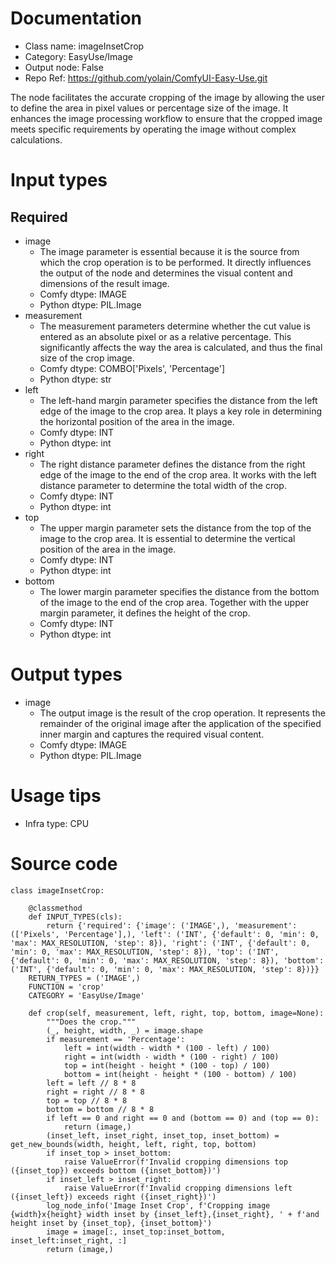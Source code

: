 # Documentation
- Class name: imageInsetCrop
- Category: EasyUse/Image
- Output node: False
- Repo Ref: https://github.com/yolain/ComfyUI-Easy-Use.git

The node facilitates the accurate cropping of the image by allowing the user to define the area in pixel values or percentage size of the image. It enhances the image processing workflow to ensure that the cropped image meets specific requirements by operating the image without complex calculations.

# Input types
## Required
- image
    - The image parameter is essential because it is the source from which the crop operation is to be performed. It directly influences the output of the node and determines the visual content and dimensions of the result image.
    - Comfy dtype: IMAGE
    - Python dtype: PIL.Image
- measurement
    - The measurement parameters determine whether the cut value is entered as an absolute pixel or as a relative percentage. This significantly affects the way the area is calculated, and thus the final size of the crop image.
    - Comfy dtype: COMBO['Pixels', 'Percentage']
    - Python dtype: str
- left
    - The left-hand margin parameter specifies the distance from the left edge of the image to the crop area. It plays a key role in determining the horizontal position of the area in the image.
    - Comfy dtype: INT
    - Python dtype: int
- right
    - The right distance parameter defines the distance from the right edge of the image to the end of the crop area. It works with the left distance parameter to determine the total width of the crop.
    - Comfy dtype: INT
    - Python dtype: int
- top
    - The upper margin parameter sets the distance from the top of the image to the crop area. It is essential to determine the vertical position of the area in the image.
    - Comfy dtype: INT
    - Python dtype: int
- bottom
    - The lower margin parameter specifies the distance from the bottom of the image to the end of the crop area. Together with the upper margin parameter, it defines the height of the crop.
    - Comfy dtype: INT
    - Python dtype: int

# Output types
- image
    - The output image is the result of the crop operation. It represents the remainder of the original image after the application of the specified inner margin and captures the required visual content.
    - Comfy dtype: IMAGE
    - Python dtype: PIL.Image

# Usage tips
- Infra type: CPU

# Source code
```
class imageInsetCrop:

    @classmethod
    def INPUT_TYPES(cls):
        return {'required': {'image': ('IMAGE',), 'measurement': (['Pixels', 'Percentage'],), 'left': ('INT', {'default': 0, 'min': 0, 'max': MAX_RESOLUTION, 'step': 8}), 'right': ('INT', {'default': 0, 'min': 0, 'max': MAX_RESOLUTION, 'step': 8}), 'top': ('INT', {'default': 0, 'min': 0, 'max': MAX_RESOLUTION, 'step': 8}), 'bottom': ('INT', {'default': 0, 'min': 0, 'max': MAX_RESOLUTION, 'step': 8})}}
    RETURN_TYPES = ('IMAGE',)
    FUNCTION = 'crop'
    CATEGORY = 'EasyUse/Image'

    def crop(self, measurement, left, right, top, bottom, image=None):
        """Does the crop."""
        (_, height, width, _) = image.shape
        if measurement == 'Percentage':
            left = int(width - width * (100 - left) / 100)
            right = int(width - width * (100 - right) / 100)
            top = int(height - height * (100 - top) / 100)
            bottom = int(height - height * (100 - bottom) / 100)
        left = left // 8 * 8
        right = right // 8 * 8
        top = top // 8 * 8
        bottom = bottom // 8 * 8
        if left == 0 and right == 0 and (bottom == 0) and (top == 0):
            return (image,)
        (inset_left, inset_right, inset_top, inset_bottom) = get_new_bounds(width, height, left, right, top, bottom)
        if inset_top > inset_bottom:
            raise ValueError(f'Invalid cropping dimensions top ({inset_top}) exceeds bottom ({inset_bottom})')
        if inset_left > inset_right:
            raise ValueError(f'Invalid cropping dimensions left ({inset_left}) exceeds right ({inset_right})')
        log_node_info('Image Inset Crop', f'Cropping image {width}x{height} width inset by {inset_left},{inset_right}, ' + f'and height inset by {inset_top}, {inset_bottom}')
        image = image[:, inset_top:inset_bottom, inset_left:inset_right, :]
        return (image,)
```